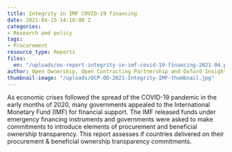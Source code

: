 ```yaml
---
title: Integrity in IMF COVID-19 financing
date: 2021-04-15 14:18:00 Z
categories:
- Research and policy
tags:
- Procurement
resource_type: Reports
files:
  en: "/uploads/oo-report-integrity-in-imf-covid-19-financing-2021-04.pdf"
author: Open Ownership, Open Contracting Partnership and Oxford Insights
thumbnail-image: "/uploads/OCP-OO-2021-Integrity-IMF-thumbnail.jpg"
---
```


As economic crises followed the spread of the COVID-19 pandemic in the early months of 2020, many governments appealed to the International Monetary Fund (IMF) for financial support. The IMF released funds under emergency financing instruments and governments were asked to make commitments to introduce elements of procurement and beneficial ownership transparency. This report assesses if countries delivered on their procurement & beneficial ownership transparency commitments.